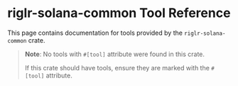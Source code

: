 # riglr-solana-common Tool Reference

This page contains documentation for tools provided by the `riglr-solana-common` crate.

> **Note**: No tools with `#[tool]` attribute were found in this crate.
> 
> If this crate should have tools, ensure they are marked with the `#[tool]` attribute.
